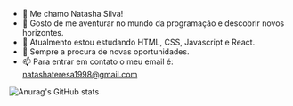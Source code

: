 - 👋 Me chamo Natasha Silva!
- 👀 Gosto de me aventurar no mundo da programação e descobrir novos horizontes.
- 🌱 Atualmento estou estudando HTML, CSS, Javascript e React.
- 💞️ Sempre a procura de novas oportunidades.
- 📫 Para entrar em contato o meu email é: natashateresa1998@gmail.com

<!---
teresaNTP/teresaNTP is a ✨ special ✨ repository because its `README.md` (this file) appears on your GitHub profile.
You can click the Preview link to take a look at your changes.
--->




![Anurag's GitHub stats](https://github-readme-stats.vercel.app/api?teresaNTP=anuraghazra&show_icons=true&theme=radical)
